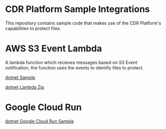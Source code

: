 # CDR Platform Sample Integrations

This repository contains sample code that makes use of the CDR Platform's capabilities to protect files.

# AWS S3 Event Lambda

A lambda function which recieves messages based on S3 Event notification, the function uses the events to identify files to protect.

[dotnet Sample](https://github.com/gw-engineering/cdr-platform-sample-integrations/tree/main/S3Events/dotnet)

[dotnet Lambda Zip](https://github.com/gw-engineering/cdr-platform-sample-integrations/tree/main/S3Events/dotnet/Build)

# Google Cloud Run

[dotnet Google Cloud Run Sample](https://github.com/gw-engineering/cdr-platform-sample-integrations/tree/main/GCloudRun/dotnet)
